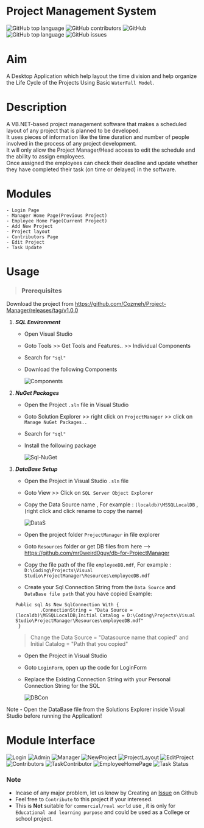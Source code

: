 # Project Management System

![GitHub top language](https://img.shields.io/badge/Language-VB.NET-brightgreen?style=for-the-badge) ![GitHub contributors](https://img.shields.io/badge/Contributor-Cozmeh%20&%20Mr0weird0guy-red?style=for-the-badge) ![GitHub](https://img.shields.io/github/license/Cozmeh/Hover-SearchEffect?style=for-the-badge) ![GitHub top language](https://img.shields.io/github/languages/top/Cozmeh/Project-Manager?style=for-the-badge) ![GitHub issues](https://img.shields.io/github/issues-raw/Cozmeh/Project-Manager?style=for-the-badge)

# Aim
A Desktop Application which help layout the time division and help organize the Life Cycle of the Projects Using Basic `WaterFall Model`.

# Description
A VB.NET-based project management software that makes a scheduled layout of any project that is planned to be developed.\
It uses pieces of information like the time duration and number of people involved in the process of any project development.\
It will only allow the Project Manager/Head access to edit the schedule and the ability to assign employees.\
Once assigned the employees can check their deadline and update whether they have completed their task (on time or delayed) in the software.

# Modules
	- Login Page
	- Manager Home Page(Previous Project)
	- Employee Home Page(Current Project)
	- Add New Project
	- Project layout
	- Contributors Page
	- Edit Project
	- Task Update

# Usage
> ### Prerequisites

Download the project from https://github.com/Cozmeh/Project-Manager/releases/tag/v1.0.0

1. ***SQL Environment***
   - Open Visual Studio
   - Goto Tools >> Get Tools and Features.. >> Individual Components 
   - Search for `"sql"`
   - Download the following Components
	
		![Components](https://user-images.githubusercontent.com/117145297/227540826-bd92404f-7976-41da-a438-46a84e05e727.jpg)

2. ***NuGet Packages***
   - Open the Project `.sln` file in Visual Studio
   - Goto Solution Explorer >> right click on `ProjectManager` >> click on `Manage NuGet Packages..`
   - Search for `"sql"` 
   - Install the following package
   
   		![Sql-NuGet](https://user-images.githubusercontent.com/117145297/227549661-92b0ebe6-65f6-4fde-8f24-21af60478d98.jpg)
		
3. ***DataBase Setup***
   - Open the Project in Visual Studio `.sln` file 
   - Goto View >> Click on `SQL Server Object Explorer`
   - Copy the Data Source name , For example : `(localdb)\MSSQLLocalDB` , (right click and click rename to copy the name)
   		
		![DataS](https://user-images.githubusercontent.com/117145297/227561430-3c6f926e-5306-4549-9b0f-1015eee647ab.gif)

   - Open the project folder `ProjectManager` in file explorer 
   - Goto `Resources` folder or get DB files from here --> https://github.com/mr0weird0guy/db-for-ProjectManager
   - Copy the file path of the file `employeeDB.mdf`, For example : `D:\Coding\Projects\Visual Studio\ProjectManager\Resources\employeeDB.mdf`
   - Create your Sql Connection String from the `Data Source` and `DataBase file path` that you have copied
   Example:
   ```
   Public sql As New SqlConnection With {
            .ConnectionString = "Data Source = (localdb)\MSSQLLocalDB;Initial Catalog = D:\Coding\Projects\Visual Studio\ProjectManager\Resources\employeeDB.mdf"
    }
   ```
   > Change the Data Source = "Datasource name that copied" and Initial Catalog = "Path that you copied"
	
   - Open the Project in Visual Studio 
   - Goto `LoginForm`, open up the code for LoginForm
   - Replace the Existing Connection String with your Personal Connection String for the SQL 
   
   		![DBCon](https://user-images.githubusercontent.com/117145297/227583844-36d7b45b-eae3-4f64-9f77-06a786f6fe0a.gif)
		
Note - Open the DataBase file from the Solutions Explorer inside Visual Studio before running the Application!

# Module Interface
![Login](https://user-images.githubusercontent.com/117145297/227587790-d4af58be-99bd-4929-938f-9f9ba556fea3.jpeg)
![Admin](https://user-images.githubusercontent.com/117145297/227587764-efc64b99-2aed-48a9-a691-6a6e64e4652f.jpeg)
![Manager](https://user-images.githubusercontent.com/117145297/227587794-b601e11c-91b8-43e7-bd56-816106e4945a.jpeg)
![NewProject](https://user-images.githubusercontent.com/117145297/227587799-41b0eed4-991a-4183-b4a9-8d94940d7da5.jpeg)
![ProjectLayout](https://user-images.githubusercontent.com/117145297/227717026-829edcd8-673d-48e3-b999-323c8e265a63.jpeg)
![EditProject](https://user-images.githubusercontent.com/117145297/227587779-c3475a4a-5d03-4606-83fb-4cab5c5dce51.jpeg)
![Contributors](https://user-images.githubusercontent.com/117145297/227587774-681b6a26-a256-4963-aa6c-8bb76c68ba14.jpeg)
![TaskContributor](https://user-images.githubusercontent.com/117145297/227587815-8162ff9e-ffa4-44ec-9528-1012bc4fe743.jpeg)
![EmployeeHomePage](https://user-images.githubusercontent.com/117145297/227587783-37ab48d6-7066-457a-8e32-1501f5f05f86.jpeg)
![Task Status](https://user-images.githubusercontent.com/117145297/227587810-aead8a79-268a-4fc2-948c-25f9eebd88a9.jpeg)

### Note 
- Incase of any major problem, let us know by Creating an [Issue](https://docs.github.com/en/issues/tracking-your-work-with-issues/quickstart) on Github
- Feel free to `Contribute` to this project if your interesed.
- This is **Not** suitable for `commercial/real world` use , it is only for `Educational and learning purpose` and could be used as a College or school project. 
